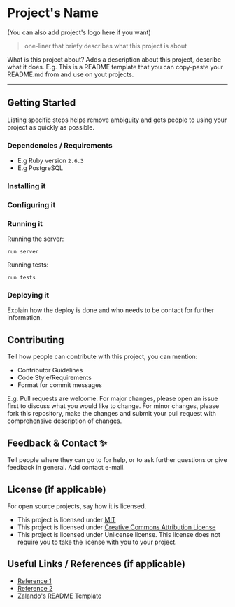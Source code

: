 # Project's Name

(You can also add project's logo here if you want)

> one-liner that briefy describes what this project is about

What is this project about? Adds a description about this project, describe what it does.
E.g. This is a README template that you can copy-paste your README.md from and use on yout projects.

***

## Getting Started
Listing specific steps helps remove ambiguity and gets people to using your project as quickly as possible.

### Dependencies / Requirements
- E.g Ruby version `2.6.3`
- E.g PostgreSQL

### Installing it

### Configuring it


### Running it


Running the server:

	run server


Running tests:

	run tests

### Deploying it 
Explain how the deploy is done and who needs to be contact for further information.

## Contributing
Tell how people can contribute with this project, you can mention:
- Contributor Guidelines
- Code Style/Requirements
- Format for commit messages

E.g. Pull requests are welcome. For major changes, please open an issue first to discuss what you would like to change. For minor changes, please fork this repository, make the changes and submit your pull request with comprehensive description of changes.

## Feedback & Contact ✨
Tell people where they can go to for help, or to ask further questions or give feedback in general. Add contact e-mail.

## License (if applicable)
For open source projects, say how it is licensed.
- This project is licensed under [MIT](https://choosealicense.com/licenses/mit/)
- This project is licensed under [Creative Commons Attribution License](https://creativecommons.org/licenses/by/2.0/)
- This project is licensed under Unlicense license. This license does not require you to take the license with you to your project.

## Useful Links / References (if applicable)
- [Reference 1](https://link.com)
- [Reference 2](https://link.com)
- [Zalando's README Template](https://github.com/zalando/zalando-howto-open-source/blob/master/READMEtemplate.md#readme)
